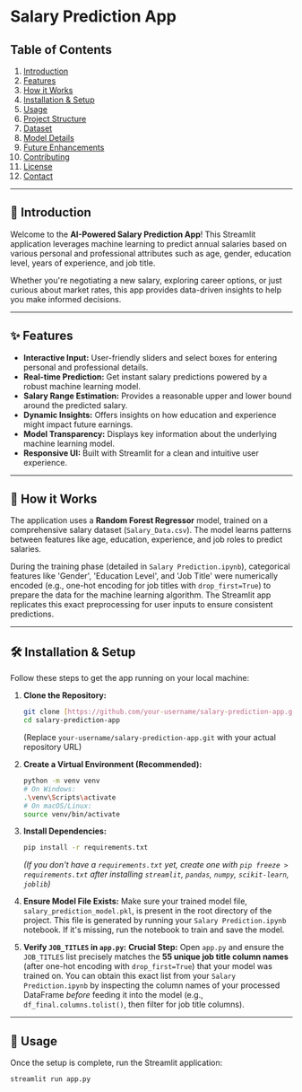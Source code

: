 # Salary Prediction App

## Table of Contents
1.  [Introduction](#introduction)
2.  [Features](#features)
3.  [How it Works](#how-it-works)
4.  [Installation & Setup](#installation--setup)
5.  [Usage](#usage)
6.  [Project Structure](#project-structure)
7.  [Dataset](#dataset)
8.  [Model Details](#model-details)
9.  [Future Enhancements](#future-enhancements)
10. [Contributing](#contributing)
11. [License](#license)
12. [Contact](#contact)

---

## 🚀 Introduction

Welcome to the **AI-Powered Salary Prediction App**! This Streamlit application leverages machine learning to predict annual salaries based on various personal and professional attributes such as age, gender, education level, years of experience, and job title.

Whether you're negotiating a new salary, exploring career options, or just curious about market rates, this app provides data-driven insights to help you make informed decisions.

---

## ✨ Features

* **Interactive Input:** User-friendly sliders and select boxes for entering personal and professional details.
* **Real-time Prediction:** Get instant salary predictions powered by a robust machine learning model.
* **Salary Range Estimation:** Provides a reasonable upper and lower bound around the predicted salary.
* **Dynamic Insights:** Offers insights on how education and experience might impact future earnings.
* **Model Transparency:** Displays key information about the underlying machine learning model.
* **Responsive UI:** Built with Streamlit for a clean and intuitive user experience.

---

## 🧠 How it Works

The application uses a **Random Forest Regressor** model, trained on a comprehensive salary dataset (`Salary_Data.csv`). The model learns patterns between features like age, education, experience, and job roles to predict salaries.

During the training phase (detailed in `Salary Prediction.ipynb`), categorical features like 'Gender', 'Education Level', and 'Job Title' were numerically encoded (e.g., one-hot encoding for job titles with `drop_first=True`) to prepare the data for the machine learning algorithm. The Streamlit app replicates this exact preprocessing for user inputs to ensure consistent predictions.

---

## 🛠️ Installation & Setup

Follow these steps to get the app running on your local machine:

1.  **Clone the Repository:**
    ```bash
    git clone [https://github.com/your-username/salary-prediction-app.git](https://github.com/your-username/salary-prediction-app.git)
    cd salary-prediction-app
    ```
    (Replace `your-username/salary-prediction-app.git` with your actual repository URL)

2.  **Create a Virtual Environment (Recommended):**
    ```bash
    python -m venv venv
    # On Windows:
    .\venv\Scripts\activate
    # On macOS/Linux:
    source venv/bin/activate
    ```

3.  **Install Dependencies:**
    ```bash
    pip install -r requirements.txt
    ```
    *(If you don't have a `requirements.txt` yet, create one with `pip freeze > requirements.txt` after installing `streamlit`, `pandas`, `numpy`, `scikit-learn`, `joblib`)*

4.  **Ensure Model File Exists:**
    Make sure your trained model file, `salary_prediction_model.pkl`, is present in the root directory of the project. This file is generated by running your `Salary Prediction.ipynb` notebook. If it's missing, run the notebook to train and save the model.

5.  **Verify `JOB_TITLES` in `app.py`:**
    **Crucial Step:** Open `app.py` and ensure the `JOB_TITLES` list precisely matches the **55 unique job title column names** (after one-hot encoding with `drop_first=True`) that your model was trained on. You can obtain this exact list from your `Salary Prediction.ipynb` by inspecting the column names of your processed DataFrame *before* feeding it into the model (e.g., `df_final.columns.tolist()`, then filter for job title columns).

---

## 🚀 Usage

Once the setup is complete, run the Streamlit application:

```bash
streamlit run app.py
